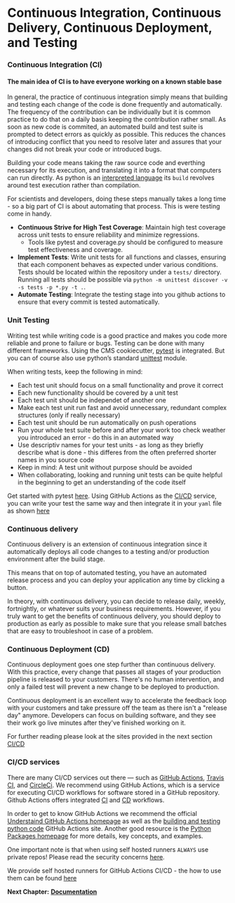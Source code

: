 # Continuous Integration, Continuous Delivery, Continuous Deployment, and Testing

### Continuous Integration (CI)
#### The main idea of CI is to have everyone working on a known stable base

In general, the practice of continuous integration simply means that building and testing each change of the code is done frequently and automatically.
The frequency of the contribution can be individually but it is common practice to do that on a daily basis keeping the contribution rather small. 
As soon as new code is commited, an automated build and test suite is prompted to detect errors as quickly as possible.
This reduces the chances of introducing conflict that you need to resolve later and assures that your changes did not break your code or introduced bugs.

Building your code means taking the raw source code and everthing necessary for its execution, and translating it into a format that computers can run directly.
As python is an [interpreted language](https://en.wikipedia.org/wiki/Interpreter_(computing)) its `build` revolves around test execution rather than compilation.

For scientists and developers, doing these steps manually takes a long time - so a big part of CI is about automating that process.
This is were testing come in handy.

- **Continuous Strive for High Test Coverage**: Maintain high test coverage across unit tests to ensure reliability and minimize regressions.
  - Tools like pytest and coverage.py should be configured to measure test effectiveness and coverage.
- **Implement Tests**: Write unit tests for all functions and classes, ensuring that each component behaves as expected under various conditions. Tests should be located within the repository under a `tests/` directory. Running all tests should be possible via `python -m unittest discover -v -s tests -p *.py -t .`.
- **Automate Testing**: Integrate the testing stage into you github actions to ensure that every commit is tested automatically.

### Unit Testing

Writing test while writing code is a good practice and makes you code more reliable and prone to failure or bugs.
Testing can be done with many different frameworks. Using the CMS cookiecutter, [pytest](https://docs.pytest.org/en/7.1.x/) is integrated. But you can of course also use python’s standard [unittest](https://docs.python.org/3/library/unittest.html) module.

When writing tests, keep the following in mind:

* Each test unit should focus on a small functionality and prove it correct
* Each new functionality should be covered by a unit test
* Each test unit should be independet of another one
* Make each test unit run fast and avoid unnecessary, redundant complex structures (only if really necessary)
* Each test unit should be run automatically on push operations
* Run your whole test suite before and after your work too check weather you introduced an error - do this in an automated way
* Use descriptiv names for your test units - as long as they briefly describe what is done - this differes from the often preferred shorter names in you source code
* Keep in mind: A test unit without purpose should be avoided
* When collaborating, looking and running unit tests can be quite helpful in the beginning to get an understanding of the code itself

Get started with pytest [here](https://docs.pytest.org/en/7.1.x/getting-started.html#getstarted).
Using GitHub Actions as the [CI/CD](/CI_CD_TEST.md#cicd-services) service, you can write your test the same way and then integrate it in your `yaml` file as shown [here](https://docs.github.com/en/actions/automating-builds-and-tests/building-and-testing-python#testing-your-code)

### Continuous delivery
Continuous delivery is an extension of continuous integration since it automatically deploys all code changes to a testing and/or production environment after the build stage. 

This means that on top of automated testing, you have an automated release process and you can deploy your application any time by clicking a button.

In theory, with continuous delivery, you can decide to release daily, weekly, fortnightly, or whatever suits your business requirements. However, if you truly want to get the benefits of continuous delivery, you should deploy to production as early as possible to make sure that you release small batches that are easy to troubleshoot in case of a problem.


### Continuous Deployment (CD)
Continuous deployment goes one step further than continuous delivery. With this practice, every change that passes all stages of your production pipeline is released to your customers. There's no human intervention, and only a failed test will prevent a new change to be deployed to production.

Continuous deployment is an excellent way to accelerate the feedback loop with your customers and take pressure off the team as there isn't a "release day" anymore. Developers can focus on building software, and they see their work go live minutes after they've finished working on it.

For further reading please look at the sites provided in the next section [CI/CD](/CI_CD_TEST.md#cicd-services)


### CI/CD services
There are many CI/CD services out there — such as [GitHub Actions](https://docs.github.com/en/actions), [Travis CI](https://www.travis-ci.com/), and [CircleCi](https://circleci.com/). 
We recommend using GitHub Actions, which is a service for executing CI/CD workflows for software stored in a GitHub repository.
Github Actions offers integrated [CI](https://docs.github.com/en/actions/deployment/about-deployments/about-continuous-deployment) and [CD](https://docs.github.com/en/actions/deployment/about-deployments/about-continuous-deployment) workflows.

In order to get to know GitHub Actions we recommend the official [Understaind GitHub Actions homepage](https://docs.github.com/en/actions/learn-github-actions/understanding-github-actions) as well as the [building and testing python code](https://docs.github.com/en/actions/automating-builds-and-tests/building-and-testing-python) GitHub Actions site.
Another good resource is the [Python Packages homepage](https://py-pkgs.org/08-ci-cd.html) for more details, key concepts, and examples.

One important note is that when using self hosted runners `ALWAYS` use private repos! Please read the security concerns [here](https://docs.github.com/en/actions/hosting-your-own-runners/about-self-hosted-runners#self-hosted-runner-security).

We provide self hosted runners for GitHub Actions CI/CD - the how to use them can be found [here](https://github.com/molinfo-vienna/software-development/blob/main/ADMINISTRATION.md#server-usage-and-self-hosted-runners)


__Next Chapter:__ [__Documentation__](/DOCUMENTATION.md)